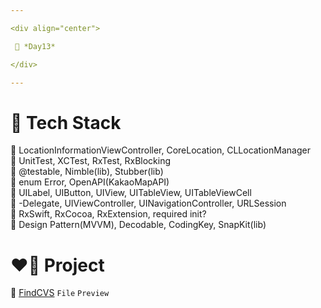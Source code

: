 ```yaml
---

<div align="center">

 💚 *Day13*

</div>

---
```


# 🤖 Tech Stack
🍏 LocationInformationViewController, CoreLocation, CLLocationManager  
🍏 UnitTest, XCTest, RxTest, RxBlocking  
🍏 @testable, Nimble(lib), Stubber(lib)  
🍏 enum Error, OpenAPI(KakaoMapAPI)    
🍎 UILabel, UIButton, UIView, UITableView, UITableViewCell  
🍎 -Delegate, UIViewController, UINavigationController, URLSession  
🍎 RxSwift, RxCocoa, RxExtension, required init?  
🍎 Design Pattern(MVVM), Decodable, CodingKey, SnapKit(lib)  

# ❤️‍🔥 Project
📂 [FindCVS](https://github.com/DCherish/iOS_N_Swift/tree/main/Day13/FindCVS) `File` `Preview`  